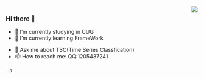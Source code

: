 <img align="right" src="https://github-readme-stats.vercel.app/api?username=KatoTohka&show_icons=true&icon_color=CE1D2D&text_color=718096&bg_color=ffffff&hide_title=true" />

<!-- ### 你好，世界 
- :orange_book: Focusing on Golang & Machine Learning
- :hammer: Deep in Time series classfication  -->

### Hi there 👋

- 🔭 I’m currently studying in CUG
- 🌱 I’m currently learning FrameWork
<!-- - 👯 I’m looking to collaborate on ...
- 🤔 I’m looking for help with ... -->
- 💬 Ask me about TSC(Time Series Classfication)
- 📫 How to reach me: QQ:1205437241
<!-- - 😄 Pronouns: 
- ⚡ Fun fact: ... -->
-->
